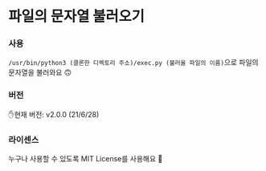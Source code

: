 # 파일의 문자열 불러오기

### 사용

`/usr/bin/python3 (클론한 디렉토리 주소)/exec.py (불러올 파일의 이름)`으로 파일의 문자열을 불러와요 🙃

### 버전
✋현재 버전: v2.0.0 (21/6/28)

### 라이센스
누구나 사용할 수 있도록 MIT License를 사용해요 🙂
